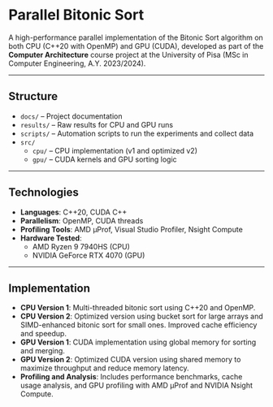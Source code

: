 # Parallel Bitonic Sort

A high-performance parallel implementation of the Bitonic Sort algorithm on both CPU (C++20 with OpenMP) and GPU (CUDA), developed as part of the **Computer Architecture** course project at the University of Pisa (MSc in Computer Engineering, A.Y. 2023/2024).

---

## Structure

- `docs/` – Project documentation
- `results/` – Raw results for CPU and GPU runs
- `scripts/` – Automation scripts to run the experiments and collect data
- `src/`
  - `cpu/` – CPU implementation (v1 and optimized v2)
  - `gpu/` – CUDA kernels and GPU sorting logic


---

## Technologies

- **Languages**: C++20, CUDA C++
- **Parallelism**: OpenMP, CUDA threads
- **Profiling Tools**: AMD µProf, Visual Studio Profiler, Nsight Compute
- **Hardware Tested**:
  - AMD Ryzen 9 7940HS (CPU)
  - NVIDIA GeForce RTX 4070 (GPU)

---

## Implementation

- **CPU Version 1**: Multi-threaded bitonic sort using C++20 and OpenMP.
- **CPU Version 2**: Optimized version using bucket sort for large arrays and SIMD-enhanced bitonic sort for small ones. Improved cache efficiency and speedup.
- **GPU Version 1**: CUDA implementation using global memory for sorting and merging.
- **GPU Version 2**: Optimized CUDA version using shared memory to maximize throughput and reduce memory latency.
- **Profiling and Analysis**: Includes performance benchmarks, cache usage analysis, and GPU profiling with AMD µProf and NVIDIA Nsight Compute.
